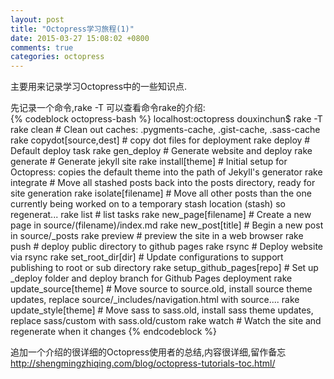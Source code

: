```yaml
---
layout: post
title: "Octopress学习旅程(1)"
date: 2015-03-27 15:08:02 +0800
comments: true
categories: octopress
---   
```


主要用来记录学习Octopress中的一些知识点.  

先记录一个命令,rake -T 可以查看命令rake的介绍:  
{% codeblock octopress-bash %}
localhost:octopress douxinchun$ rake -T
rake clean                     # Clean out caches: .pygments-cache, .gist-cache, .sass-cache
rake copydot[source,dest]      # copy dot files for deployment
rake deploy                    # Default deploy task
rake gen_deploy                # Generate website and deploy
rake generate                  # Generate jekyll site
rake install[theme]            # Initial setup for Octopress: copies the default theme into the path of Jekyll's generator
rake integrate                 # Move all stashed posts back into the posts directory, ready for site generation
rake isolate[filename]         # Move all other posts than the one currently being worked on to a temporary stash location (stash) so regenerat...
rake list                      # list tasks
rake new_page[filename]        # Create a new page in source/(filename)/index.md
rake new_post[title]           # Begin a new post in source/_posts
rake preview                   # preview the site in a web browser
rake push                      # deploy public directory to github pages
rake rsync                     # Deploy website via rsync
rake set_root_dir[dir]         # Update configurations to support publishing to root or sub directory
rake setup_github_pages[repo]  # Set up _deploy folder and deploy branch for Github Pages deployment
rake update_source[theme]      # Move source to source.old, install source theme updates, replace source/_includes/navigation.html with source....
rake update_style[theme]       # Move sass to sass.old, install sass theme updates, replace sass/custom with sass.old/custom
rake watch                     # Watch the site and regenerate when it changes
{% endcodeblock %}


追加一个介绍的很详细的Octopress使用者的总结,内容很详细,留作备忘  
http://shengmingzhiqing.com/blog/octopress-tutorials-toc.html/